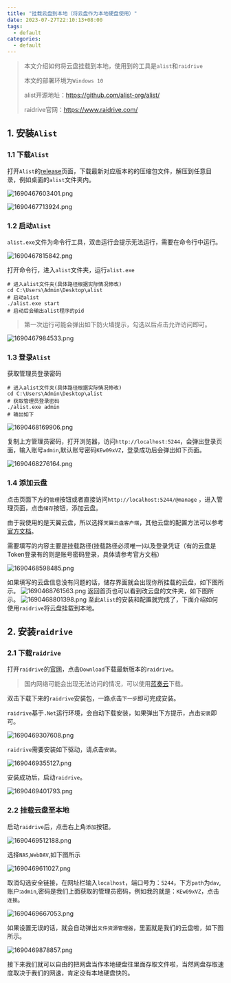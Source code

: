 ```yaml
---
title: "挂载云盘到本地（将云盘作为本地硬盘使用）"
date: 2023-07-27T22:10:13+08:00
tags:
  - default
categories:
  - default
---
```


> 本文介绍如何将云盘挂载到本地，使用到的工具是`alist`和`raidrive`
> 
> 本文的部署环境为`Windows 10`
> 
> alist开源地址：https://github.com/alist-org/alist/
> 
> raidrive官网：https://www.raidrive.com/
## 1. 安装`Alist`
### 1.1 下载`Alist`
打开`Alist`的[release](https://github.com/alist-org/alist/releases)页面，下载最新对应版本的的压缩包文件，解压到任意目录，例如桌面的`alist`文件夹内。

![1690467603401.png](https://hermes981128.oss-cn-shanghai.aliyuncs.com/ImageBed/1690467603401.png)

![1690467713924.png](https://hermes981128.oss-cn-shanghai.aliyuncs.com/ImageBed/1690467713924.png)
### 1.2 启动`Alist`
`alist.exe`文件为命令行工具，双击运行会提示无法运行，需要在命令行中运行。

![1690467815842.png](https://hermes981128.oss-cn-shanghai.aliyuncs.com/ImageBed/1690467815842.png)

打开命令行，进入`alist`文件夹，运行`alist.exe`

```shell
# 进入alist文件夹(具体路径根据实际情况修改)
cd C:\Users\Admin\Desktop\alist
# 启动alist
./alist.exe start
# 启动后会输出alist程序的pid
```
>第一次运行可能会弹出如下防火墙提示，勾选以后点击允许访问即可。

![1690467984533.png](https://hermes981128.oss-cn-shanghai.aliyuncs.com/ImageBed/1690467984533.png)

### 1.3 登录`Alist`
获取管理员登录密码
```shell
# 进入alist文件夹(具体路径根据实际情况修改)
cd C:\Users\Admin\Desktop\alist
# 获取管理员登录密码
./alist.exe admin
# 输出如下
```

![1690468169906.png](https://hermes981128.oss-cn-shanghai.aliyuncs.com/ImageBed/1690468169906.png)

复制上方管理员密码，打开浏览器，访问`http://localhost:5244`，会弹出登录页面，输入账号`admin`,默认账号密码`KEw09xVZ`，登录成功后会弹出如下页面。

![1690468276164.png](https://hermes981128.oss-cn-shanghai.aliyuncs.com/ImageBed/1690468276164.png)

### 1.4 添加云盘
点击页面下方的`管理`按钮或者直接访问`http://localhost:5244/@manage` ，进入管理页面，点击`储存`按钮，添加云盘。

由于我使用的是天翼云盘，所以选择`天翼云盘客户端`，其他云盘的配置方法可以参考[官方文档](https://alist.nn.ci/zh/guide/drivers/)。

需要填写的内容主要是挂载路径(挂载路径必须唯一)以及登录凭证（有的云盘是Token登录有的则是账号密码登录，具体请参考官方文档）

![1690468598485.png](https://hermes981128.oss-cn-shanghai.aliyuncs.com/ImageBed/1690468598485.png)

如果填写的云盘信息没有问题的话，储存界面就会出现你所挂载的云盘，如下图所示。
![1690468761563.png](https://hermes981128.oss-cn-shanghai.aliyuncs.com/ImageBed/1690468761563.png)
返回首页也可以看到改云盘的文件夹，如下图所示。
![1690468801398.png](https://hermes981128.oss-cn-shanghai.a|liyuncs.com/ImageBed/1690468801398.png)
至此`Alist`的安装和配置就完成了，下面介绍如何使用`raidrive`将云盘挂载到本地。
## 2. 安装`raidrive`
### 2.1 下载`raidrive`
打开`raidrive`的[官网](https://www.raidrive.com/)，点击`Download`下载最新版本的`raidrive`。
> 国内网络可能会出现无法访问的情况，可以使用[蓝奏云](https://hermes.lanzout.com/isbmk13nyzbi)下载。

双击下载下来的`raidrive`安装包，一路点击`下一步`即可完成安装。

`raidrive`基于`.Net`运行环境，会自动下载安装，如果弹出下方提示，点击`安装`即可。

![1690469307608.png](https://hermes981128.oss-cn-shanghai.aliyuncs.com/ImageBed/1690469307608.png)

`raidrive`需要安装如下驱动，请点击`安装`。

![1690469355127.png](https://hermes981128.oss-cn-shanghai.aliyuncs.com/ImageBed/1690469355127.png)

安装成功后，启动`raidrive`。

![1690469401793.png](https://hermes981128.oss-cn-shanghai.aliyuncs.com/ImageBed/1690469401793.png)

### 2.2 挂载云盘至本地
启动`raidrive`后，点击右上角`添加`按钮。

![1690469512188.png](https://hermes981128.oss-cn-shanghai.aliyuncs.com/ImageBed/1690469512188.png)

选择`NAS`,`WebDAV`,如下图所示

![1690469611027.png](https://hermes981128.oss-cn-shanghai.aliyuncs.com/ImageBed/1690469611027.png)

取消勾选安全链接，在网址栏输入`localhost`，端口号为：`5244`，下方`path`为`dav`,账户:`admin`,密码是我们上面获取的管理员密码，例如我的就是：`KEw09xVZ`，点击`连接`。

![1690469667053.png](https://hermes981128.oss-cn-shanghai.aliyuncs.com/ImageBed/1690469667053.png)

如果设置无误的话，就会自动弹出`文件资源管理器`，里面就是我们的云盘啦，如下图所示。

![1690469878857.png](https://hermes981128.oss-cn-shanghai.aliyuncs.com/ImageBed/1690469878857.png)

接下来我们就可以自由的把网盘当作本地硬盘往里面存取文件啦，当然网盘存取速度取决于我们的网速，肯定没有本地硬盘快的。